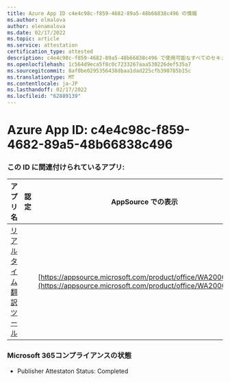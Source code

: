 ```yaml
---
title: Azure App ID c4e4c98c-f859-4682-89a5-48b66838c496 の情報
ms.author: elmalova
author: elenamalova
ms.date: 02/17/2022
ms.topic: article
ms.service: attestation
certification_type: attested
description: c4e4c98c-f859-4682-89a5-48b66838c496 で使用可能なすべてのセキュリティおよびコンプライアンス情報。
ms.openlocfilehash: 1c564d9eca5f8c0c7233267aaa530226def535a7
ms.sourcegitcommit: 8af0be0295356438dbaa1dad225cfb390785b15c
ms.translationtype: MT
ms.contentlocale: ja-JP
ms.lasthandoff: 02/17/2022
ms.locfileid: "62889139"
---
```

# <a name="azure-app-id-c4e4c98c-f859-4682-89a5-48b66838c496"></a>Azure App ID: c4e4c98c-f859-4682-89a5-48b66838c496


### <a name="apps-associated-with-this-id"></a>この ID に関連付けられているアプリ:
| **アプリ名** | **認定** | **AppSource での表示** |
|--------------|---------------|-----------------------|
| [リアルタイム翻訳ツール](https://docs.microsoft.com/microsoft-365-app-certification/forward/WA200002171) |  | [https://appsource.microsoft.com/product/office/WA200002171](https://appsource.microsoft.com/product/office/WA200002171) |

### <a name="microsoft-365-app-compliance-status"></a>Microsoft 365コンプライアンスの状態
- Publisher Attestaton Status: Completed
